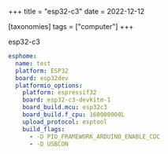 +++
title = "esp32-c3"
date = 2022-12-12

[taxonomies]
tags = ["computer"]
+++

esp32-c3

```yaml
esphome:
  name: test
  platform: ESP32
  board: esp32dev
  platformio_options:
    platform: espressif32
    board: esp32-c3-devkitm-1
    board_build.mcu: esp32c3
    board_build.f_cpu: 160000000L
    upload_protocol: esptool
    build_flags:
      - -D PIO_FRAMEWORK_ARDUINO_ENABLE_CDC
      - -D USBCON
```
